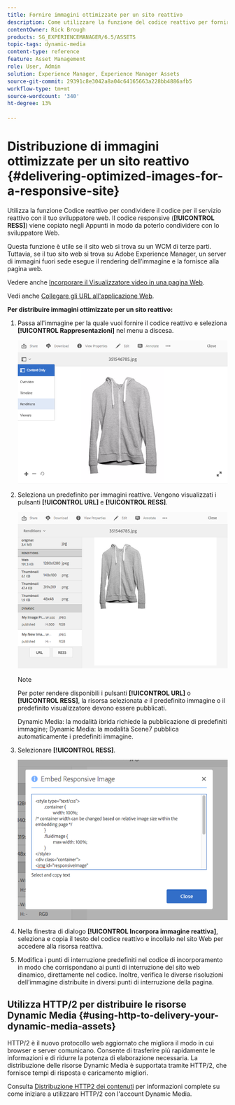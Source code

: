 ```yaml
---
title: Fornire immagini ottimizzate per un sito reattivo
description: Come utilizzare la funzione del codice reattivo per fornire immagini ottimizzate
contentOwner: Rick Brough
products: SG_EXPERIENCEMANAGER/6.5/ASSETS
topic-tags: dynamic-media
content-type: reference
feature: Asset Management
role: User, Admin
solution: Experience Manager, Experience Manager Assets
source-git-commit: 29391c8e3042a8a04c64165663a228bb4886afb5
workflow-type: tm+mt
source-wordcount: '340'
ht-degree: 13%

---
```


# Distribuzione di immagini ottimizzate per un sito reattivo {#delivering-optimized-images-for-a-responsive-site}

Utilizza la funzione Codice reattivo per condividere il codice per il servizio reattivo con il tuo sviluppatore web. Il codice responsive (**[!UICONTROL RESS]**) viene copiato negli Appunti in modo da poterlo condividere con lo sviluppatore Web.

Questa funzione è utile se il sito web si trova su un WCM di terze parti. Tuttavia, se il tuo sito web si trova su Adobe Experience Manager, un server di immagini fuori sede esegue il rendering dell’immagine e la fornisce alla pagina web.

Vedere anche [Incorporare il Visualizzatore video in una pagina Web](embed-code.md).

Vedi anche [Collegare gli URL all&#39;applicazione Web](linking-urls-to-yourwebapplication.md).

**Per distribuire immagini ottimizzate per un sito reattivo:**

1. Passa all&#39;immagine per la quale vuoi fornire il codice reattivo e seleziona **[!UICONTROL Rappresentazioni]** nel menu a discesa.

   ![chlimage_1-408](assets/chlimage_1-408.png)

1. Seleziona un predefinito per immagini reattive. Vengono visualizzati i pulsanti **[!UICONTROL URL]** e **[!UICONTROL RESS]**.

   ![chlimage_1-409](assets/chlimage_1-208.png)

   >[!NOTE]
   >
   >Per poter rendere disponibili i pulsanti **[!UICONTROL URL]** o **[!UICONTROL RESS]**, la risorsa selezionata *e* il predefinito immagine o il predefinito visualizzatore devono essere pubblicati.
   >
   >Dynamic Media: la modalità ibrida richiede la pubblicazione di predefiniti immagine; Dynamic Media: la modalità Scene7 pubblica automaticamente i predefiniti immagine.

1. Selezionare **[!UICONTROL RESS]**.

   ![chlimage_1-410](assets/chlimage_1-410.png)

1. Nella finestra di dialogo **[!UICONTROL Incorpora immagine reattiva]**, seleziona e copia il testo del codice reattivo e incollalo nel sito Web per accedere alla risorsa reattiva.
1. Modifica i punti di interruzione predefiniti nel codice di incorporamento in modo che corrispondano ai punti di interruzione del sito web dinamico, direttamente nel codice. Inoltre, verifica le diverse risoluzioni dell’immagine distribuite in diversi punti di interruzione della pagina.

## Utilizza HTTP/2 per distribuire le risorse Dynamic Media {#using-http-to-delivery-your-dynamic-media-assets}

HTTP/2 è il nuovo protocollo web aggiornato che migliora il modo in cui browser e server comunicano. Consente di trasferire più rapidamente le informazioni e di ridurre la potenza di elaborazione necessaria. La distribuzione delle risorse Dynamic Media è supportata tramite HTTP/2, che fornisce tempi di risposta e caricamento migliori.

Consulta [Distribuzione HTTP2 dei contenuti](http2.md) per informazioni complete su come iniziare a utilizzare HTTP/2 con l&#39;account Dynamic Media.
